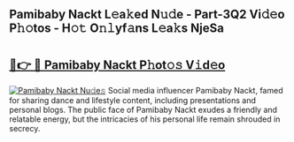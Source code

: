## Pamibaby Nackt L𝚎a𝚔ed N𝚞𝚍e - Part-3Q2 Vi𝚍𝚎o P𝚑𝚘tos - H𝚘𝚝 O𝚗𝚕yf𝚊ns L𝚎a𝚔s NjeSa

# <h2><a href="http://kff7wzg.oniu.top/?m=Pamibaby+Nackt">🔗👉 🔴 Pamibaby Nackt P𝚑ot𝚘𝚜 V𝚒d𝚎o</a></h2>

[![Pamibaby Nackt Nu𝚍e𝚜](https://i.imgur.com/0qMVB7G.gif)](http://kff7wzg.oniu.top/?m=Pamibaby+Nackt)
Social media influencer Pamibaby Nackt, famed for sharing dance and lifestyle content, including presentations and personal blogs. The public face of Pamibaby Nackt exudes a friendly and relatable energy, but the intricacies of his personal life remain shrouded in secrecy.  
